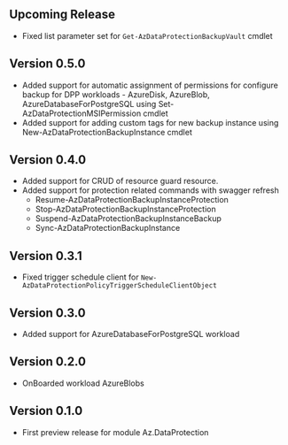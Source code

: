 <!--
    Please leave this section at the top of the change log.

    Changes for the upcoming release should go under the section titled "Upcoming Release", and should adhere to the following format:

    ## Upcoming Release
    * Overview of change #1
        - Additional information about change #1
    * Overview of change #2
        - Additional information about change #2
        - Additional information about change #2
    * Overview of change #3
    * Overview of change #4
        - Additional information about change #4

    ## YYYY.MM.DD - Version X.Y.Z (Previous Release)
    * Overview of change #1
        - Additional information about change #1
-->
## Upcoming Release
* Fixed list parameter set for `Get-AzDataProtectionBackupVault` cmdlet

## Version 0.5.0
* Added support for automatic assignment of permissions for configure backup for DPP workloads - AzureDisk, AzureBlob, AzureDatabaseForPostgreSQL using Set-AzDataProtectionMSIPermission cmdlet
* Added support for adding custom tags for new backup instance using New-AzDataProtectionBackupInstance cmdlet

## Version 0.4.0
* Added support for CRUD of resource guard resource.
* Added support for protection related commands with swagger refresh
    - Resume-AzDataProtectionBackupInstanceProtection
    - Stop-AzDataProtectionBackupInstanceProtection
    - Suspend-AzDataProtectionBackupInstanceBackup
    - Sync-AzDataProtectionBackupInstance

## Version 0.3.1
* Fixed trigger schedule client for `New-AzDataProtectionPolicyTriggerScheduleClientObject`

## Version 0.3.0
* Added support for AzureDatabaseForPostgreSQL workload

## Version 0.2.0
* OnBoarded workload AzureBlobs

## Version 0.1.0
* First preview release for module Az.DataProtection

